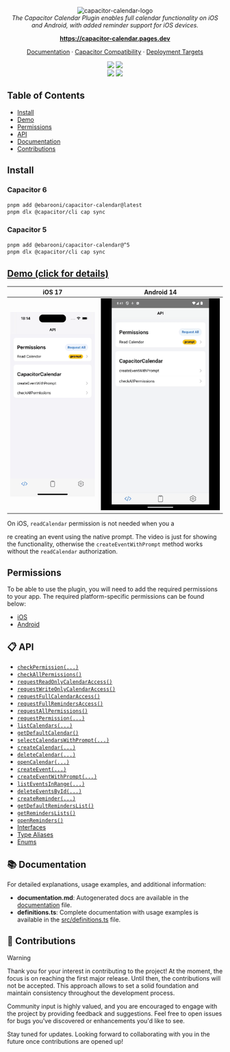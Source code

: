 <p style="text-align: center">
  <img src="assets/images/text-logo.png" alt="capacitor-calendar-logo" height="136"/>
  <br>
    <em>
        The Capacitor Calendar Plugin enables full calendar functionality on iOS and Android, with added reminder support for iOS devices.
    </em>
</p>
<p style="text-align: center">
    <a href="https://capacitor-calendar.pages.dev/"><strong>https://capacitor-calendar.pages.dev</strong></a>
    <br>
</p>
<p style="text-align: center">
    <a href="documentation.md">Documentation</a>
    ·
    <a href="SECURITY.md#capacitor-compatibility">Capacitor Compatibility</a>
    ·
    <a href="SECURITY.md#deployment-targets">Deployment Targets</a>
    <br>
</p>
<p style="text-align: center">
    <img src="https://img.shields.io/maintenance/yes/2024?style=flat-square" />
    <a href="https://www.npmjs.com/package/@ebarooni/capacitor-calendar"><img src="https://img.shields.io/npm/l/@ebarooni/capacitor-calendar?style=flat-square" /></a>
    <br>
    <a href="https://www.npmjs.com/package/@ebarooni/capacitor-calendar"><img src="https://img.shields.io/npm/dw/@ebarooni/capacitor-calendar?style=flat-square" /></a>
    <a href="https://www.npmjs.com/package/@ebarooni/capacitor-calendar"><img src="https://img.shields.io/npm/v/@ebarooni/capacitor-calendar?style=flat-square" /></a>
</p>

## Table of Contents

- [Install](#install)
- [Demo](#demo--click-for-details-)
- [Permissions](#permissions)
- [API](#-api)
- [Documentation](#-documentation)
- [Contributions](#-contributions)

## Install

### Capacitor 6

```bash
pnpm add @ebarooni/capacitor-calendar@latest
pnpm dlx @capacitor/cli cap sync
```

### Capacitor 5

```bash
pnpm add @ebarooni/capacitor-calendar@^5
pnpm dlx @capacitor/cli cap sync
```

## [Demo (click for details)](app/README.md)

|              iOS 17              |              Android 14              |
| :------------------------------: | :----------------------------------: |
| ![](app/src/assets/ios-demo.gif) | ![](app/src/assets/android-demo.gif) |

On iOS, `readCalendar` permission is not needed when you a

re creating an event using the native prompt.
The video is just for showing the functionality, otherwise the `createEventWithPrompt` method works without the `readCalendar` authorization.

## Permissions

To be able to use the plugin, you will need to add the required permissions to your app. The required platform-specific
permissions can be found below:

- [iOS](./ios/PERMISSIONS.md)
- [Android](./android/PERMISSIONS.md)

## 📋 API

<docgen-index>

* [`checkPermission(...)`](#checkpermission)
* [`checkAllPermissions()`](#checkallpermissions)
* [`requestReadOnlyCalendarAccess()`](#requestreadonlycalendaraccess)
* [`requestWriteOnlyCalendarAccess()`](#requestwriteonlycalendaraccess)
* [`requestFullCalendarAccess()`](#requestfullcalendaraccess)
* [`requestFullRemindersAccess()`](#requestfullremindersaccess)
* [`requestAllPermissions()`](#requestallpermissions)
* [`requestPermission(...)`](#requestpermission)
* [`listCalendars(...)`](#listcalendars)
* [`getDefaultCalendar()`](#getdefaultcalendar)
* [`selectCalendarsWithPrompt(...)`](#selectcalendarswithprompt)
* [`createCalendar(...)`](#createcalendar)
* [`deleteCalendar(...)`](#deletecalendar)
* [`openCalendar(...)`](#opencalendar)
* [`createEvent(...)`](#createevent)
* [`createEventWithPrompt(...)`](#createeventwithprompt)
* [`listEventsInRange(...)`](#listeventsinrange)
* [`deleteEventsById(...)`](#deleteeventsbyid)
* [`createReminder(...)`](#createreminder)
* [`getDefaultRemindersList()`](#getdefaultreminderslist)
* [`getRemindersLists()`](#getreminderslists)
* [`openReminders()`](#openreminders)
* [Interfaces](#interfaces)
* [Type Aliases](#type-aliases)
* [Enums](#enums)

</docgen-index>

## 📚 Documentation

For detailed explanations, usage examples, and additional information:

- **documentation.md**: Autogenerated docs are available in the [documentation](documentation.md) file.
- **definitions.ts**: Complete documentation with usage examples is available in the [src/definitions.ts](src/definitions.ts) file.

## 💙 Contributions

> [!WARNING]
> Thank you for your interest in contributing to the project! At the moment, the focus is on reaching the first major
> release. Until then, the contributions will not be accepted. This approach allows to set a solid
> foundation and maintain consistency throughout the development process.
>
> Community input is highly valued, and you are encouraged to engage with the project by providing feedback and suggestions.
> Feel free to open issues for bugs you've discovered or enhancements you'd like to see.
>
> Stay tuned for updates. Looking forward to collaborating with you in the future once contributions are opened up!
